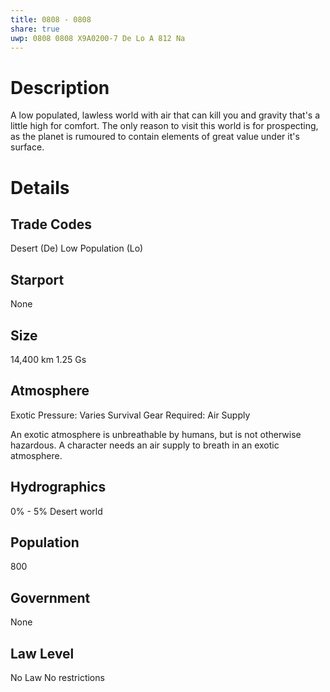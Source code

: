 ```yaml
---
title: 0808 - 0808
share: true
uwp: 0808 0808 X9A0200-7 De Lo A 812 Na
---
```


# Description
A low populated, lawless world with air that can kill you and gravity that's a little high for comfort. The only reason to visit this world is for prospecting, as the planet is rumoured to contain elements of great value under it's surface.

# Details
## Trade Codes
Desert (De)
Low Population (Lo)

## Starport
None

## Size
14,400 km
1.25 Gs

## Atmosphere
Exotic
Pressure: Varies
Survival Gear Required: Air Supply

An exotic atmosphere is unbreathable by humans, but is not otherwise hazardous. A character needs an air supply to breath in an exotic atmosphere.

## Hydrographics
0% - 5%
Desert world

## Population
800

## Government
None

## Law Level
No Law
No restrictions

